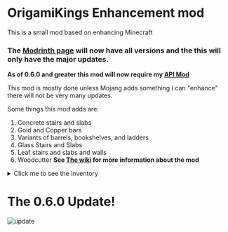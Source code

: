 # OrigamiKings Enhancement mod
This is a small mod based on enhancing Minecraft

### **The [Modrinth page](https://modrinth.com/mod/origamikings-enhancement-mod) will now have all versions and the this will only have the major updates.**

**As of 0.6.0 and greater this mod will now require my [API Mod](https://modrinth.com/mod/origamikings-api)**

This mod is mostly done unless Mojang adds something I can "enhance" there will not be very many updates.

Some things this mod adds are:
1. Concrete stairs and slabs
2. Gold and Copper bars
3. Variants of barrels, bookshelves, and ladders
4. Glass Stairs and Slabs
5. Leaf stairs and slabs and walls
6. Woodcutter
**See [The wiki](http://wiki.origamiking.net/oem/OEM.html) for more information about the mod**


<details><summary>Click me to see the inventory</summary>
<p>

# Some in-game pictures
<img width="1470" alt="1" src="https://user-images.githubusercontent.com/115757805/219882353-c0b0a10c-dee0-4dbf-92e2-8c3920bbe736.png">
<img width="1470" alt="2" src="https://user-images.githubusercontent.com/115757805/219882361-3ce2a72c-827c-43dd-b28c-1c3bbd720b9b.png">
<img width="1470" alt="3" src="https://user-images.githubusercontent.com/115757805/219882371-0a783be2-a495-4935-ad6c-15d6368afbba.png">
<img width="1470" alt="4" src="https://user-images.githubusercontent.com/115757805/219882372-38082301-582e-4a3d-8a15-c2aec2d80447.png">
<img width="1470" alt="5" src="https://user-images.githubusercontent.com/115757805/219882374-c604ae7a-04c2-4182-aa5b-1938ba73fc1e.png">
<img width="1470" alt="7" src="https://user-images.githubusercontent.com/115757805/219882381-25733a8e-6c7b-4fdf-8266-04d0a8165aa1.png">
<img width="1470" alt="6" src="https://user-images.githubusercontent.com/115757805/219882383-8ad77725-dd68-4e8d-9815-c237637e6f43.png">

<img width="1470" alt="v2" src="https://user-images.githubusercontent.com/115757805/219882417-bc09e799-edfc-41df-8d7b-8fb41d331fce.png">
<img width="1470" alt="v3" src="https://user-images.githubusercontent.com/115757805/219882418-7d258bd8-f392-4197-b967-13b53331335a.png">

</p>
</details>

# The 0.6.0 Update!
![update](https://user-images.githubusercontent.com/115757805/225779971-eaca0714-d15c-464f-8bf2-bf842ce5f5af.png)


